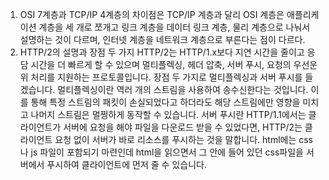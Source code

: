 1. OSI 7계층과 TCP/IP 4계층의 차이점은
	TCP/IP 계층과 달리 OSI 계층은 애플리케이션 계층을 세 개로 쪼개고 링크 계층을 데이터 링크 계층, 물리 계층으로 나눠서 설명하는 것이 다르며, 인터넷 계층을 네트워크 계층으로 부른다는 점이 다르다.
2. HTTP/2의 설명과 장점 두 가지
	HTTP/2는 HTTP/1.x보다 지연 시간을 줄이고 응담 시간을 더 빠르게 할 수 있으며 멀티플렉싱, 헤더 압축, 서버 푸시, 요청의 우선운위 처리를 지원하는 프로토콜입니다.
	장점 두 가지로 멀티플렉싱과 서버 푸시를 들겠습니다.
	멀티플렉싱이란 역러 개의 스트림을 사용하여 송수신한다는 것입니다. 이를 통해 특정 스트림의 패킷이 손실되었다고 하더라도 해당 스트림에만 영향을 미치고 나머지 스트림은 멀쩡하게 동작할 수 있습니다.
	서버 푸시란 HTTP/1.1에서는 클라이언트가 서버에 요청을 해야 파일을 다운로드 받을 수 있었다면, HTTP/2는 클라이언트 요청 없이 서버가 바로 리소스를 푸시하는 것을 말합니다. html에는 css나 js 파일이 포함되기 마련인데 html을 읽으면서 그 안에 들어 있던 css파일을 서버에서 푸시하여 클라이언트에 먼저 줄 수 있습니다.
